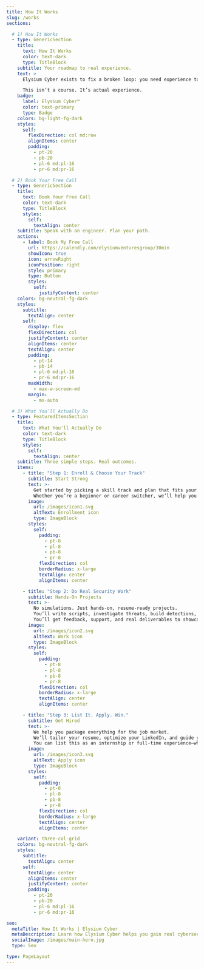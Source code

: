 ```yaml
---
title: How It Works
slug: /works
sections:

  # 1) How It Works
  - type: GenericSection
    title:
      text: How It Works
      color: text-dark
      type: TitleBlock
    subtitle: Your roadmap to real experience.
    text: >
      Elysium Cyber exists to fix a broken loop: you need experience to get hired, but no one hires without it. We offer real cybersecurity work you can list on your resume—with guidance from experienced engineers.

      This isn’t a course. It’s actual experience.
    badge:
      label: Elysium Cyber™
      color: text-primary
      type: Badge
    colors: bg-light-fg-dark
    styles:
      self:
        flexDirection: col md:row
        alignItems: center
        padding:
          - pt-20
          - pb-20
          - pl-6 md:pl-16
          - pr-6 md:pr-16

  # 2) Book Your Free Call
  - type: GenericSection
    title:
      text: Book Your Free Call
      color: text-dark
      type: TitleBlock
      styles:
        self:
          textAlign: center
    subtitle: Speak with an engineer. Plan your path.
    actions:
      - label: Book My Free Call
        url: https://calendly.com/elysiumventuresgroup/30min
        showIcon: true
        icon: arrowRight
        iconPosition: right
        style: primary
        type: Button
        styles:
          self:
            justifyContent: center
    colors: bg-neutral-fg-dark
    styles:
      subtitle:
        textAlign: center
      self:
        display: flex
        flexDirection: col
        justifyContent: center
        alignItems: center
        textAlign: center
        padding:
          - pt-14
          - pb-14
          - pl-6 md:pl-16
          - pr-6 md:pr-16
        maxWidth:
          - max-w-screen-md
        margin:
          - mx-auto

  # 3) What You’ll Actually Do
  - type: FeaturedItemsSection
    title:
      text: What You'll Actually Do
      color: text-dark
      type: TitleBlock
      styles:
        self:
          textAlign: center
    subtitle: Three simple steps. Real outcomes.
    items:
      - title: "Step 1: Enroll & Choose Your Track"
        subtitle: Start Strong
        text: >-
          Get started by picking a skill track and plan that fits your goals.
          Whether you’re a beginner or career switcher, we’ll help you select a focus area—like Cloud Security or Compliance—and match you with the right resources and mentorship.
        image:
          url: /images/icon1.svg
          altText: Enrollment icon
          type: ImageBlock
        styles:
          self:
            padding:
              - pt-8
              - pl-8
              - pb-8
              - pr-8
            flexDirection: col
            borderRadius: x-large
            textAlign: center
            alignItems: center

      - title: "Step 2: Do Real Security Work"
        subtitle: Hands-On Projects
        text: >-
          No simulations. Just hands-on, resume-ready projects.
          You’ll write scripts, investigate threats, build detections, and apply security standards—all guided by a structured roadmap.
          You’ll get feedback, support, and real deliverables to showcase.
        image:
          url: /images/icon2.svg
          altText: Work icon
          type: ImageBlock
        styles:
          self:
            padding:
              - pt-8
              - pl-8
              - pb-8
              - pr-8
            flexDirection: col
            borderRadius: x-large
            textAlign: center
            alignItems: center

      - title: "Step 3: List It. Apply. Win."
        subtitle: Get Hired
        text: >-
          We help you package everything for the job market.
          We’ll tailor your resume, optimize your LinkedIn, and guide you in how to talk about your experience in interviews.
          You can list this as an internship or full-time experience—whichever fits your path.
        image:
          url: /images/icon3.svg
          altText: Apply icon
          type: ImageBlock
        styles:
          self:
            padding:
              - pt-8
              - pl-8
              - pb-8
              - pr-8
            flexDirection: col
            borderRadius: x-large
            textAlign: center
            alignItems: center

    variant: three-col-grid
    colors: bg-neutral-fg-dark
    styles:
      subtitle:
        textAlign: center
      self:
        textAlign: center
        alignItems: center
        justifyContent: center
        padding:
          - pt-20
          - pb-20
          - pl-6 md:pl-16
          - pr-6 md:pr-16

seo:
  metaTitle: How It Works | Elysium Cyber
  metaDescription: Learn how Elysium Cyber helps you gain real cybersecurity experience you can list on your resume.
  socialImage: /images/main-hero.jpg
  type: Seo

type: PageLayout
---
```

